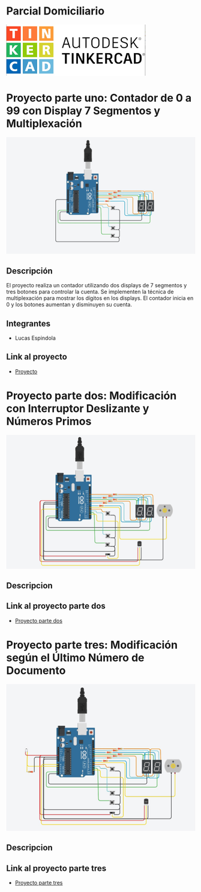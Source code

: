 # Parcial Domiciliario
![Tinkercad](tinkercad.jpeg)
# Proyecto parte uno: Contador de 0 a 99 con Display 7 Segmentos y Multiplexación
![Tinkercad](ciucuito.jpg)

## Descripción

El proyecto realiza un contador utilizando dos displays de 7 segmentos y tres botones para controlar la cuenta. Se implementen la técnica de multiplexación para mostrar los dígitos en los displays. El contador inicia en 0 y los botones aumentan y disminuyen su cuenta.

## Integrantes

- Lucas Espindola

## Link al proyecto

- [Proyecto](https://www.tinkercad.com/things/buAP0c983mY)

# Proyecto parte dos: Modificación con Interruptor Deslizante y Números Primos
![Tinkercad](circuito2.jpg)

## Descripcion

## Link al proyecto parte dos

- [Proyecto parte dos](https://www.tinkercad.com/things/3fFhyDG7J3W)

# Proyecto parte tres: Modificación según el Último Número de Documento
![Tinkercad](circuito3.jpg)

## Descripcion

## Link al proyecto parte tres
- [Proyecto parte tres](https://www.tinkercad.com/things/gzIJMUw3nne)


